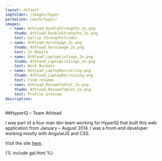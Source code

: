 ```yaml
---
layout: default
imgfolder: /images/hyper
permalink: /work/hyper/
images:
  - name: Athlead_DoubleStrengths_2x.png
    thumb: Athlead_DoubleStrengths_2x.png
    text: Gallup Strengthsfinder
  - name: Athlead_heroimage_2x.png
    thumb: Athlead_heroimage_2x.png
    text: In Mobile
  - name: Athlead_LaptopListings_2x.png
    thumb: Athlead_LaptopListings_2x.png
    text: Work Buckets
  - name: Athlead_LaptopRecruiting.png
    thumb: Athlead_LaptopRecruiting.png
    text: Find resumes
  - name: Athlead_ResumeTablet_2x.png
    thumb: Athlead_ResumeTablet_2x.png
    text: Profile preview
description: 
---
```


##HyperIQ – Team Athlead

I was part of a four man dev team working for HyperIQ that built this web application from January – August 2014. I was a front-end developer working mostly with AngularJS and CSS. 

Visit the site [here](http://www.teamathlead.com).

{% include gal.html %}

<!-- http://christianspecht.de/2014/03/08/generating-an-image-gallery-with-jekyll-and-lightbox2/ -->